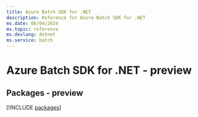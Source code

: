 ```yaml
---
title: Azure Batch SDK for .NET
description: Reference for Azure Batch SDK for .NET
ms.date: 06/04/2024
ms.topic: reference
ms.devlang: dotnet
ms.service: batch
---
```

# Azure Batch SDK for .NET - preview
## Packages - preview
[!INCLUDE [packages](batch-index.md)]